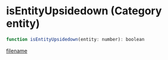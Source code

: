 # isEntityUpsidedown (Category entity)

```js
function isEntityUpsidedown(entity: number): boolean
```

[filename](isEntityUpsidedown_m.md ':include')